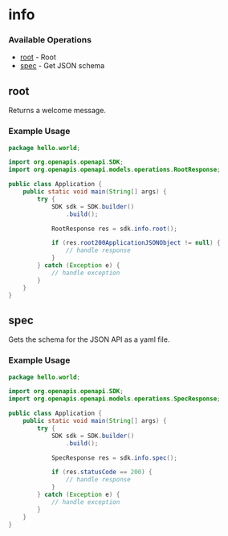 # info

### Available Operations

* [root](#root) - Root
* [spec](#spec) - Get JSON schema

## root

Returns a welcome message.

### Example Usage

```java
package hello.world;

import org.openapis.openapi.SDK;
import org.openapis.openapi.models.operations.RootResponse;

public class Application {
    public static void main(String[] args) {
        try {
            SDK sdk = SDK.builder()
                .build();

            RootResponse res = sdk.info.root();

            if (res.root200ApplicationJSONObject != null) {
                // handle response
            }
        } catch (Exception e) {
            // handle exception
        }
    }
}
```

## spec

Gets the schema for the JSON API as a yaml file.

### Example Usage

```java
package hello.world;

import org.openapis.openapi.SDK;
import org.openapis.openapi.models.operations.SpecResponse;

public class Application {
    public static void main(String[] args) {
        try {
            SDK sdk = SDK.builder()
                .build();

            SpecResponse res = sdk.info.spec();

            if (res.statusCode == 200) {
                // handle response
            }
        } catch (Exception e) {
            // handle exception
        }
    }
}
```
